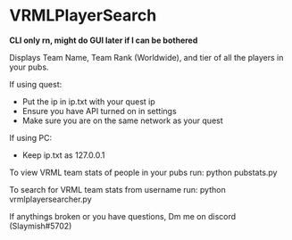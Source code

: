 # VRMLPlayerSearch

**CLI only rn, might do GUI later if I can be bothered**

Displays Team Name, Team Rank (Worldwide), and tier of all the players in your pubs.

If using quest:
 - Put the ip in ip.txt with your quest ip
 - Ensure you have API turned on in settings
 - Make sure you are on the same network as your quest

If using PC:
 - Keep ip.txt as 127.0.0.1

To view VRML team stats of people in your pubs run:
python pubstats.py

To search for VRML team stats from username run:
python vrmlplayersearcher.py


If anythings broken or you have questions,
Dm me on discord (Slaymish#5702)